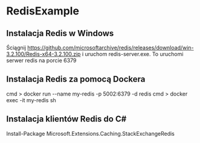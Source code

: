 # RedisExample

## Instalacja Redis w Windows

Ściągnij https://github.com/microsoftarchive/redis/releases/download/win-3.2.100/Redis-x64-3.2.100.zip i uruchom redis-server.exe. To uruchomi serwer redis na porcie 6379

## Instalacja Redis za pomocą Dockera

cmd > docker run --name my-redis -p 5002:6379 -d redis
cmd > docker exec -it my-redis sh

## Instalacja klientów Redis do C#

Install-Package Microsoft.Extensions.Caching.StackExchangeRedis
